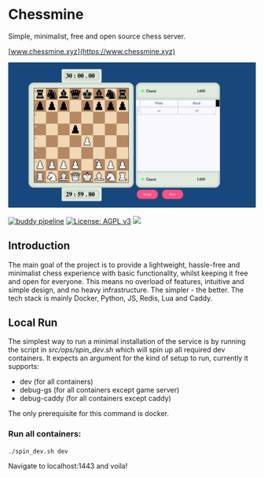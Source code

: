 # Chessmine

Simple, minimalist, free and open source chess server.

[www.chessmine.xyz](https://www.chessmine.xyz)

![](https://github.com/maxamel/chessmine/blob/e65719c4bd27c27866846dbc7e3d50ce2936351e/chess.gif)


[![buddy pipeline](https://app.buddy.works/maxamel2002/chessmine/pipelines/pipeline/502243/badge.svg?token=d2e020fd6a283d05141a0ed9fccce4c84fb103b93cc3f7559091e5ef4e6fb8cd "buddy pipeline")](https://app.buddy.works/maxamel2002/chessmine/pipelines/pipeline/502243)
[![License: AGPL v3](https://img.shields.io/badge/License-AGPL_v3-blue.svg)](https://www.gnu.org/licenses/agpl-3.0)
![](https://sloc.xyz/github/maxamel/chessmine)


## Introduction

The main goal of the project is to provide a lightweight, hassle-free and minimalist chess experience with basic functionality, whilst keeping it free and open for everyone. 
This means no overload of features, intuitive and simple design, and no heavy infrastructure. The simpler - the better.
The tech stack is mainly Docker, Python, JS, Redis, Lua and Caddy.


## Local Run

The simplest way to run a minimal installation of the service is by running the script in *src/ops/spin_dev.sh* which will spin up all required dev containers.
It expects an argument for the kind of setup to run, currently it supports:
- dev (for all containers)
- debug-gs (for all containers except game server)
- debug-caddy (for all containers except caddy)

The only prerequisite for this command is docker.

### Run all containers:
```
./spin_dev.sh dev
```

Navigate to localhost:1443 and voila!
